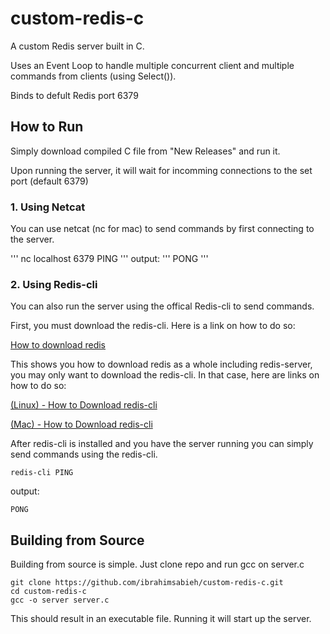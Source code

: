 # custom-redis-c

A custom Redis server built in C.

Uses an Event Loop to handle multiple concurrent client and multiple commands from clients (using Select()).

Binds to defult Redis port 6379

## How to Run

Simply download compiled C file from "New Releases" and run it.

Upon running the server, it will wait for incomming connections to the set port (default 6379)

### 1. Using Netcat

You can use netcat (nc for mac) to send commands by first connecting to the server.

'''
nc localhost 6379
PING
'''
output:
'''
PONG
'''

### 2. Using Redis-cli

You can also run the server using the offical Redis-cli to send commands.

First, you must download the redis-cli. Here is a link on how to do so:

[How to download redis](https://redis.io/docs/latest/operate/oss_and_stack/install/install-redis/)

This shows you how to download redis as a whole including redis-server, you may only want to download the redis-cli.
In that case, here are links on how to do so:

[(Linux) - How to Download redis-cli](https://www.baeldung.com/linux/redis-client-alone-installation)

[(Mac) - How to Download redis-cli](https://medium.com/nioya/how-to-install-redis-cli-on-mac-os-x-via-homebrew-without-redis-installation-46d9178ceaa8)

After redis-cli is installed and you have the server running you can simply send commands using the redis-cli.

```
redis-cli PING
```
output:
```
PONG
```

## Building from Source

Building from source is simple. Just clone repo and run gcc on server.c

```
git clone https://github.com/ibrahimsabieh/custom-redis-c.git
cd custom-redis-c
gcc -o server server.c
```

This should result in an executable file. Running it will start up the server.
